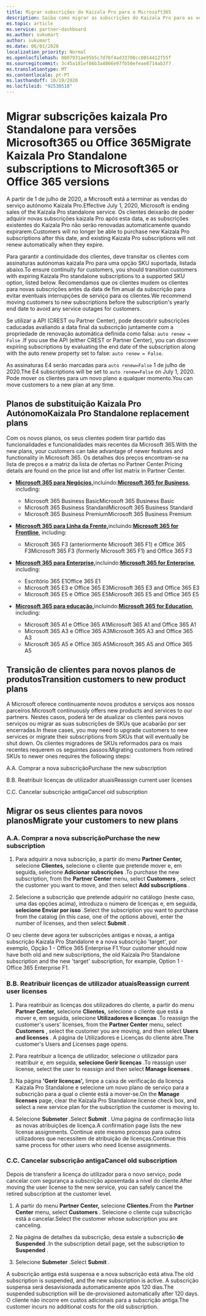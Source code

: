 ```yaml
---
title: Migrar subscrições do Kaizala Pro para o Microsoft365
description: Saiba como migrar as subscrições do Kaizala Pro para as versões Microsoft365 ou Office 365. Leia este artigo para mais detalhes sobre a transição dos seus clientes.
ms.topic: article
ms.service: partner-dashboard
ms.author: sukumart
author: sukumart
ms.date: 06/01/2020
localization_priority: Normal
ms.openlocfilehash: 0807931ae95b5c7d76f4ad33708cc8014412f55f
ms.sourcegitcommit: 3c45a181ef86b3a4866e97fb50efeae8714ab3f7
ms.translationtype: MT
ms.contentlocale: pt-PT
ms.lasthandoff: 10/19/2020
ms.locfileid: "92530518"
---
```

# <a name="migrate-kaizala-pro-standalone-subscriptions-to-microsoft365-or-office-365-versions"></a><span data-ttu-id="d9c14-104">Migrar subscrições kaizala Pro Standalone para versões Microsoft365 ou Office 365</span><span class="sxs-lookup"><span data-stu-id="d9c14-104">Migrate Kaizala Pro Standalone subscriptions to Microsoft365 or Office 365 versions</span></span>

<span data-ttu-id="d9c14-105">A partir de 1 de julho de 2020, a Microsoft está a terminar as vendas do serviço autónomo Kaizala Pro.</span><span class="sxs-lookup"><span data-stu-id="d9c14-105">Effective July 1, 2020, Microsoft is ending sales of the Kaizala Pro standalone service.</span></span> <span data-ttu-id="d9c14-106">Os clientes deixarão de poder adquirir novas subscrições kaizala Pro após esta data, e as subscrições existentes do Kaizala Pro não serão renovadas automaticamente quando expirarem.</span><span class="sxs-lookup"><span data-stu-id="d9c14-106">Customers will no longer be able to purchase new Kaizala Pro subscriptions after this date, and existing Kaizala Pro subscriptions will not renew automatically when they expire.</span></span>

<span data-ttu-id="d9c14-107">Para garantir a continuidade dos clientes, deve transitar os clientes com assinaturas autónomas kaizala Pro para uma opção SKU suportada, listada abaixo.</span><span class="sxs-lookup"><span data-stu-id="d9c14-107">To ensure continuity for customers, you should transition customers with expiring Kaizala Pro standalone subscriptions to a supported SKU option, listed below.</span></span> <span data-ttu-id="d9c14-108">Recomendamos que os clientes mudem os clientes para novas subscrições antes da data de fim anual da subscrição para evitar eventuais interrupções de serviço para os clientes.</span><span class="sxs-lookup"><span data-stu-id="d9c14-108">We recommend moving customers to new subscriptions before the subscription's yearly end date to avoid any service outages for customers.</span></span>

<span data-ttu-id="d9c14-109">Se utilizar a API (CREST ou Partner Center), pode descobrir subscrições caducadas avaliando a data final da subscrição juntamente com a propriedade de renovação automática definida como falsa: `auto renew = False` .</span><span class="sxs-lookup"><span data-stu-id="d9c14-109">If you use the API (either CREST or Partner Center), you can discover expiring subscriptions by evaluating the end date of the subscription along with the auto renew property set to false: `auto renew = False`.</span></span>

<span data-ttu-id="d9c14-110">As assinaturas E4 serão marcadas para `auto renew=False` 1 de julho de 2020.</span><span class="sxs-lookup"><span data-stu-id="d9c14-110">The E4 subscriptions will be set to `auto renew=False` on July 1, 2020.</span></span> <span data-ttu-id="d9c14-111">Pode mover os clientes para um novo plano a qualquer momento.</span><span class="sxs-lookup"><span data-stu-id="d9c14-111">You can move customers to a new plan at any time.</span></span>

## <a name="kaizala-pro-standalone-replacement-plans"></a><span data-ttu-id="d9c14-112">Planos de substituição Kaizala Pro Autónomo</span><span class="sxs-lookup"><span data-stu-id="d9c14-112">Kaizala Pro Standalone replacement plans</span></span>

<span data-ttu-id="d9c14-113">Com os novos planos, os seus clientes podem tirar partido das funcionalidades e funcionalidades mais recentes da Microsoft 365.</span><span class="sxs-lookup"><span data-stu-id="d9c14-113">With the new plans, your customers can take advantage of newer features and functionality in Microsoft 365.</span></span> <span data-ttu-id="d9c14-114">Os detalhes dos preços encontram-se na lista de preços e a matriz da lista de ofertas no Partner Center.</span><span class="sxs-lookup"><span data-stu-id="d9c14-114">Pricing details are found on the price list and offer list matrix in Partner Center.</span></span>

- <span data-ttu-id="d9c14-115">[**Microsoft 365 para Negócios,**](https://www.microsoft.com/microsoft-365/compare-all-microsoft-365-products?&activetab=tab:primaryr2)incluindo:</span><span class="sxs-lookup"><span data-stu-id="d9c14-115">[**Microsoft 365 for Business**](https://www.microsoft.com/microsoft-365/compare-all-microsoft-365-products?&activetab=tab:primaryr2), including:</span></span>  
   - <span data-ttu-id="d9c14-116">Microsoft 365 Business Basic</span><span class="sxs-lookup"><span data-stu-id="d9c14-116">Microsoft 365 Business Basic</span></span>
   - <span data-ttu-id="d9c14-117">Microsoft 365 Business Standard</span><span class="sxs-lookup"><span data-stu-id="d9c14-117">Microsoft 365 Business Standard</span></span>
   - <span data-ttu-id="d9c14-118">Microsoft 365 Business Premium</span><span class="sxs-lookup"><span data-stu-id="d9c14-118">Microsoft 365 Business Premium</span></span>
    
- <span data-ttu-id="d9c14-119">[**Microsoft 365 para Linha da Frente,**](https://www.microsoft.com/microsoft-365/microsoft-365-enterprise-f3?activetab=pivot:overviewtab)incluindo:</span><span class="sxs-lookup"><span data-stu-id="d9c14-119">[**Microsoft 365 for Frontline**](https://www.microsoft.com/microsoft-365/microsoft-365-enterprise-f3?activetab=pivot:overviewtab), including:</span></span>
   - <span data-ttu-id="d9c14-120">Microsoft 365 F3 (anteriormente Microsoft 365 F1) e Office 365 F3</span><span class="sxs-lookup"><span data-stu-id="d9c14-120">Microsoft 365 F3 (formerly Microsoft 365 F1) and Office 365 F3</span></span>
    
- <span data-ttu-id="d9c14-121">[**Microsoft 365 para Enterprise,**](https://www.microsoft.com/microsoft-365/compare-microsoft-365-enterprise-plans)incluindo:</span><span class="sxs-lookup"><span data-stu-id="d9c14-121">[**Microsoft 365 for Enterprise**](https://www.microsoft.com/microsoft-365/compare-microsoft-365-enterprise-plans), including:</span></span> 
   - <span data-ttu-id="d9c14-122">Escritório 365 E1</span><span class="sxs-lookup"><span data-stu-id="d9c14-122">Office 365 E1</span></span>
   - <span data-ttu-id="d9c14-123">Microsoft 365 E3 e Office 365 E3</span><span class="sxs-lookup"><span data-stu-id="d9c14-123">Microsoft 365 E3 and Office 365 E3</span></span>
   - <span data-ttu-id="d9c14-124">Microsoft 365 E5 e Office 365 E5</span><span class="sxs-lookup"><span data-stu-id="d9c14-124">Microsoft 365 E5 and Office 365 E5</span></span>

- <span data-ttu-id="d9c14-125">[**Microsoft 365 para educação,**](https://www.microsoft.com/education/buy-license/microsoft365)incluindo:</span><span class="sxs-lookup"><span data-stu-id="d9c14-125">[**Microsoft 365 for Education**](https://www.microsoft.com/education/buy-license/microsoft365), including:</span></span> 
    - <span data-ttu-id="d9c14-126">Microsoft 365 A1 e Office 365 A1</span><span class="sxs-lookup"><span data-stu-id="d9c14-126">Microsoft 365 A1 and Office 365 A1</span></span>
    - <span data-ttu-id="d9c14-127">Microsoft 365 A3 e Office 365 A3</span><span class="sxs-lookup"><span data-stu-id="d9c14-127">Microsoft 365 A3 and Office 365 A3</span></span>
    - <span data-ttu-id="d9c14-128">Microsoft 365 A5 e Office 365 A5</span><span class="sxs-lookup"><span data-stu-id="d9c14-128">Microsoft 365 A5 and Office 365 A5</span></span>

## <a name="transition-customers-to-new-product-plans"></a><span data-ttu-id="d9c14-129">Transição de clientes para novos planos de produtos</span><span class="sxs-lookup"><span data-stu-id="d9c14-129">Transition customers to new product plans</span></span>

<span data-ttu-id="d9c14-130">A Microsoft oferece continuamente novos produtos e serviços aos nossos parceiros.</span><span class="sxs-lookup"><span data-stu-id="d9c14-130">Microsoft continuously offers new products and services to our partners.</span></span> <span data-ttu-id="d9c14-131">Nestes casos, poderá ter de atualizar os clientes para novos serviços ou migrar as suas subscrições de SKUs que acabarão por ser encerradas.</span><span class="sxs-lookup"><span data-stu-id="d9c14-131">In these cases, you may need to upgrade customers to new services or migrate their subscriptions from SKUs that will eventually be shut down.</span></span> <span data-ttu-id="d9c14-132">Os clientes migradores de SKUs reformados para os mais recentes requerem os seguintes passos:</span><span class="sxs-lookup"><span data-stu-id="d9c14-132">Migrating customers from retired SKUs to newer ones requires the following steps:</span></span>

<span data-ttu-id="d9c14-133">A.</span><span class="sxs-lookup"><span data-stu-id="d9c14-133">A.</span></span> <span data-ttu-id="d9c14-134">Comprar a nova subscrição</span><span class="sxs-lookup"><span data-stu-id="d9c14-134">Purchase the new subscription</span></span>

<span data-ttu-id="d9c14-135">B.</span><span class="sxs-lookup"><span data-stu-id="d9c14-135">B.</span></span> <span data-ttu-id="d9c14-136">Reatribuir licenças de utilizador atuais</span><span class="sxs-lookup"><span data-stu-id="d9c14-136">Reassign current user licenses</span></span>

<span data-ttu-id="d9c14-137">C.</span><span class="sxs-lookup"><span data-stu-id="d9c14-137">C.</span></span> <span data-ttu-id="d9c14-138">Cancelar subscrição antiga</span><span class="sxs-lookup"><span data-stu-id="d9c14-138">Cancel old subscription</span></span>


## <a name="migrate-your-customers-to-new-plans"></a><span data-ttu-id="d9c14-139">Migrar os seus clientes para novos planos</span><span class="sxs-lookup"><span data-stu-id="d9c14-139">Migrate your customers to new plans</span></span>

### <a name="a-purchase-the-new-subscription"></a><span data-ttu-id="d9c14-140">A.</span><span class="sxs-lookup"><span data-stu-id="d9c14-140">A.</span></span> <span data-ttu-id="d9c14-141">Comprar a nova subscrição</span><span class="sxs-lookup"><span data-stu-id="d9c14-141">Purchase the new subscription</span></span>

1. <span data-ttu-id="d9c14-142">Para adquirir a nova subscrição, a partir do menu **Partner Center,** selecione **Clientes,** selecione o cliente que pretende mover e, em seguida, selecione **Adicionar subscrições** .</span><span class="sxs-lookup"><span data-stu-id="d9c14-142">To purchase the new subscription, from the **Partner Center** menu, select **Customers** , select the customer you want to move, and then select **Add subscriptions** .</span></span>

2. <span data-ttu-id="d9c14-143">Selecione a subscrição que pretende adquirir no catálogo (neste caso, uma das opções acima), introduza o número de licenças e, em seguida, **selecione Enviar por isso** .</span><span class="sxs-lookup"><span data-stu-id="d9c14-143">Select the subscription you want to purchase from the catalog (in this case, one of the options above), enter the number of licenses, and then select **Submit** .</span></span>

<span data-ttu-id="d9c14-144">O seu cliente deve agora ter subscrições antigas e novas, a antiga subscrição Kaizala Pro Standalone e a nova subscrição 'target', por exemplo, Opção 1 - Office 365 Enterprise F1.</span><span class="sxs-lookup"><span data-stu-id="d9c14-144">Your customer should now have both old and new subscriptions, the old Kaizala Pro Standalone subscription and the new 'target' subscription, for example, Option 1 - Office 365 Enterprise F1.</span></span>

### <a name="b-reassign-current-user-licenses"></a><span data-ttu-id="d9c14-145">B.</span><span class="sxs-lookup"><span data-stu-id="d9c14-145">B.</span></span> <span data-ttu-id="d9c14-146">Reatribuir licenças de utilizador atuais</span><span class="sxs-lookup"><span data-stu-id="d9c14-146">Reassign current user licenses</span></span>

1. <span data-ttu-id="d9c14-147">Para reatribuir as licenças dos utilizadores do cliente, a partir do menu **Partner Center,** selecione **Clientes,** selecione o cliente que está a mover e, em seguida, selecione **Utilizadores e licenças** .</span><span class="sxs-lookup"><span data-stu-id="d9c14-147">To reassign the customer's users' licenses, from the **Partner Center** menu, select **Customers** , select the customer you are moving, and then select **Users and licenses** .</span></span> <span data-ttu-id="d9c14-148">A página de Utilizadores e Licenças do cliente abre.</span><span class="sxs-lookup"><span data-stu-id="d9c14-148">The customer's Users and Licenses page opens.</span></span>

2. <span data-ttu-id="d9c14-149">Para reatribuir a licença de utilizador, selecione o utilizador para reatribuir e, em seguida, **selecione Gerir licenças** .</span><span class="sxs-lookup"><span data-stu-id="d9c14-149">To reassign user license, select the user to reassign and then select **Manage licenses** .</span></span>

3. <span data-ttu-id="d9c14-150">Na página **'Gerir licenças',** limpe a caixa de verificação da licença Kaizala Pro Standalone e selecione um novo plano de serviço para a subscrição para a qual o cliente está a mover-se.</span><span class="sxs-lookup"><span data-stu-id="d9c14-150">On the **Manage licenses** page, clear the Kaizala Pro Standalone license check box, and select a new service plan for the subscription the customer is moving to.</span></span>

4.  <span data-ttu-id="d9c14-151">Selecione **Submeter** .</span><span class="sxs-lookup"><span data-stu-id="d9c14-151">Select **Submit** .</span></span> <span data-ttu-id="d9c14-152">Uma página de confirmação lista as novas atribuições de licença.</span><span class="sxs-lookup"><span data-stu-id="d9c14-152">A confirmation page lists the new license assignments.</span></span> <span data-ttu-id="d9c14-153">Continue este mesmo processo para outros utilizadores que necessitem de atribuição de licenças.</span><span class="sxs-lookup"><span data-stu-id="d9c14-153">Continue this same process for other users who need license assignments.</span></span>

### <a name="c-cancel-old-subscription"></a><span data-ttu-id="d9c14-154">C.</span><span class="sxs-lookup"><span data-stu-id="d9c14-154">C.</span></span> <span data-ttu-id="d9c14-155">Cancelar subscrição antiga</span><span class="sxs-lookup"><span data-stu-id="d9c14-155">Cancel old subscription</span></span>

<span data-ttu-id="d9c14-156">Depois de transferir a licença do utilizador para o novo serviço, pode cancelar com segurança a subscrição aposentada a nível do cliente.</span><span class="sxs-lookup"><span data-stu-id="d9c14-156">After moving the user license to the new service, you can safely cancel the retired subscription at the customer level.</span></span>

1.  <span data-ttu-id="d9c14-157">A partir do menu **Partner Center,** selecione **Clientes.**</span><span class="sxs-lookup"><span data-stu-id="d9c14-157">From the **Partner Center** menu, select **Customers** .</span></span> <span data-ttu-id="d9c14-158">Selecione o cliente cuja subscrição está a cancelar.</span><span class="sxs-lookup"><span data-stu-id="d9c14-158">Select the customer whose subscription you are canceling.</span></span>

2.  <span data-ttu-id="d9c14-159">Na página de detalhes da subscrição, desa estale a subscrição **de Suspended** .</span><span class="sxs-lookup"><span data-stu-id="d9c14-159">In the subscription detail page, set the subscription to **Suspended** .</span></span>

3.  <span data-ttu-id="d9c14-160">Selecione **Submeter** .</span><span class="sxs-lookup"><span data-stu-id="d9c14-160">Select **Submit** .</span></span>

<span data-ttu-id="d9c14-161">A subscrição antiga está suspensa e a nova subscrição está ativa.</span><span class="sxs-lookup"><span data-stu-id="d9c14-161">The old subscription is suspended, and the new subscription is active.</span></span> <span data-ttu-id="d9c14-162">A subscrição suspensa será desavisionada automaticamente após 120 dias.</span><span class="sxs-lookup"><span data-stu-id="d9c14-162">The suspended subscription will be de-provisioned automatically after 120 days.</span></span> <span data-ttu-id="d9c14-163">O cliente não incorre em custos adicionais para a subscrição antiga.</span><span class="sxs-lookup"><span data-stu-id="d9c14-163">The customer incurs no additional costs for the old subscription.</span></span>
